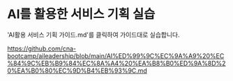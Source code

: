 # AI를 활용한 서비스 기획 실습

'AI활용 서비스 기획 가이드.md'를 클릭하여 가이드대로 실습합니다.  

https://github.com/cna-bootcamp/aileadership/blob/main/AI%ED%99%9C%EC%9A%A9%20%EC%84%9C%EB%B9%84%EC%8A%A4%20%EA%B8%B0%ED%9A%8D%20%EA%B0%80%EC%9D%B4%EB%93%9C.md

